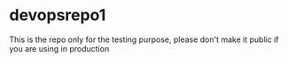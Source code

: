 # devopsrepo1
This is the repo only for the testing purpose, please don't make it public if you are using in production
